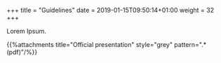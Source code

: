 +++
title = "Guidelines"
date =  2019-01-15T09:50:14+01:00
weight = 32
+++

Lorem Ipsum.

{{%attachments title="Official presentation" style="grey" pattern=".*(pdf)"/%}}
